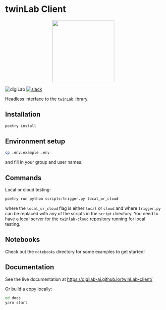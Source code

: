 # twinLab Client

<p align="center">
    <img src="./resources/icons/logo.svg" width="200" height="200" />
</p>

![digiLab](./resources/badges/digilab.svg)
[![slack](https://img.shields.io/badge/slack-@digilabglobal-purple.svg?logo=slack)](https://digilabglobal.slack.com)

Headless interface to the `twinLab` library.

## Installation

```bash
poetry install
```

## Environment setup

```bash
cp .env.example .env
```

and fill in your group and user names.

## Commands

Local or cloud testing:

```python
poetry run python scripts/trigger.py local_or_cloud
```

where the `local_or_cloud` flag is either `local` or `cloud` and where `trigger.py` can be replaced with any of the scripts in the `script` directory.
You need to have a local server for the `twinlab-cloud` repository running for local testing.

## Notebooks

Check out the `notebooks` directory for some examples to get started!

## Documentation

See the live documentation at https://digilab-ai.github.io/twinLab-client/

Or build a copy locally:

```bash
cd docs
yarn start
```
